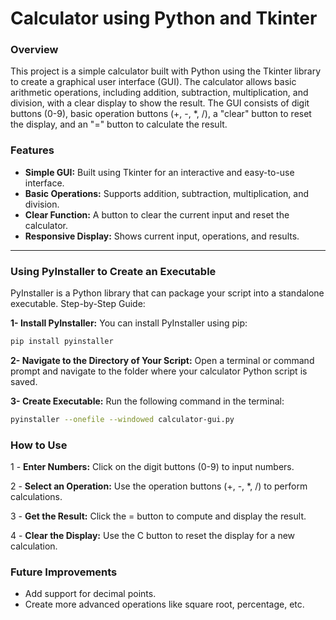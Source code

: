 # Calculator using Python and Tkinter


### Overview

This project is a simple calculator built with Python using the Tkinter library to create a graphical user interface (GUI). The calculator allows basic arithmetic operations, including addition, subtraction, multiplication, and division, with a clear display to show the result. The GUI consists of digit buttons (0-9), basic operation buttons (+, -, *, /), a "clear" button to reset the display, and an "=" button to calculate the result.

### Features

   - **Simple GUI:** Built using Tkinter for an interactive and easy-to-use interface.
   - **Basic Operations:** Supports addition, subtraction, multiplication, and division.
   - **Clear Function:** A button to clear the current input and reset the calculator.
   - **Responsive Display:** Shows current input, operations, and results.

----

### Using PyInstaller to Create an Executable

PyInstaller is a Python library that can package your script into a standalone executable.
Step-by-Step Guide:

**1- Install PyInstaller:** You can install PyInstaller using pip:
    
```bash
pip install pyinstaller
```

**2- Navigate to the Directory of Your Script:** Open a terminal or command prompt and navigate to the folder where your calculator Python script is saved.

**3- Create Executable:** Run the following command in the terminal:

```bash
pyinstaller --onefile --windowed calculator-gui.py
```





### How to Use

   1 - **Enter Numbers:** Click on the digit buttons (0-9) to input numbers.
   
   2 - **Select an Operation:** Use the operation buttons (+, -, *, /) to perform calculations.
   
   3 - **Get the Result:** Click the = button to compute and display the result.
   
   4 - **Clear the Display:** Use the C button to reset the display for a new calculation.
   





### Future Improvements

- Add support for decimal points.
- Create more advanced operations like square root, percentage, etc.
